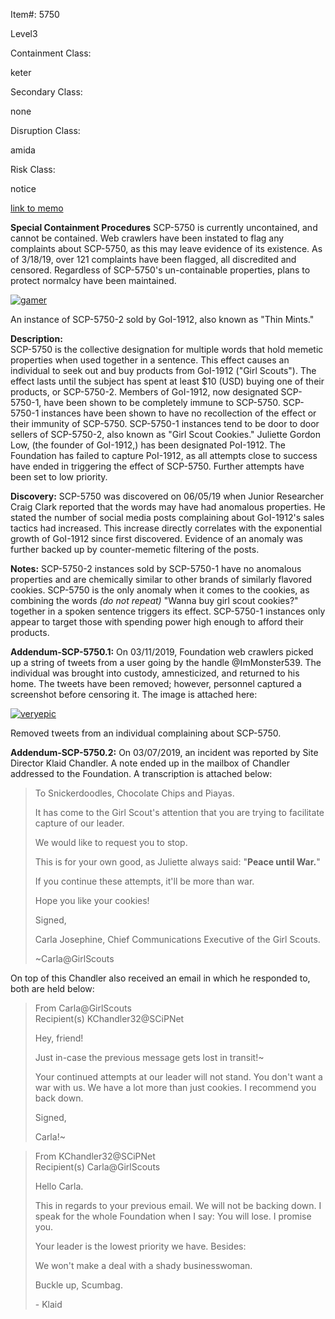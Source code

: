 Item#: 5750

Level3

Containment Class:

keter

Secondary Class:

none

Disruption Class:

amida

Risk Class:

notice

[link to memo](http://www.scp-wiki.net/classification-committee-memo)  

**Special Containment Procedures** SCP-5750 is currently uncontained, and cannot be contained. Web crawlers have been instated to flag any complaints about SCP-5750, as this may leave evidence of its existence. As of 3/18/19, over 121 complaints have been flagged, all discredited and censored. Regardless of SCP-5750's un-containable properties, plans to protect normalcy have been maintained.

[![gamer](http://scp-wiki.wdfiles.com/local--resized-images/scp-5750/gamer/medium.jpg)](http://scp-wiki.wdfiles.com/local--files/scp-5750/gamer)

An instance of SCP-5750-2 sold by GoI-1912, also known as "Thin Mints."

**Description:**  
SCP-5750 is the collective designation for multiple words that hold memetic properties when used together in a sentence. This effect causes an individual to seek out and buy products from GoI-1912 ("Girl Scouts"). The effect lasts until the subject has spent at least $10 (USD) buying one of their products, or SCP-5750-2. Members of GoI-1912, now designated SCP-5750-1, have been shown to be completely immune to SCP-5750. SCP-5750-1 instances have been shown to have no recollection of the effect or their immunity of SCP-5750. SCP-5750-1 instances tend to be door to door sellers of SCP-5750-2, also known as "Girl Scout Cookies." Juliette Gordon Low, (the founder of GoI-1912,) has been designated PoI-1912. The Foundation has failed to capture PoI-1912, as all attempts close to success have ended in triggering the effect of SCP-5750. Further attempts have been set to low priority.

**Discovery:** SCP-5750 was discovered on 06/05/19 when Junior Researcher Craig Clark reported that the words may have had anomalous properties. He stated the number of social media posts complaining about GoI-1912's sales tactics had increased. This increase directly correlates with the exponential growth of GoI-1912 since first discovered. Evidence of an anomaly was further backed up by counter-memetic filtering of the posts.

**Notes:** SCP-5750-2 instances sold by SCP-5750-1 have no anomalous properties and are chemically similar to other brands of similarly flavored cookies. SCP-5750 is the only anomaly when it comes to the cookies, as combining the words _(do not repeat)_ "Wanna buy girl scout cookies?" together in a spoken sentence triggers its effect. SCP-5750-1 instances only appear to target those with spending power high enough to afford their products.

**Addendum-SCP-5750.1:** On 03/11/2019, Foundation web crawlers picked up a string of tweets from a user going by the handle @ImMonster539. The individual was brought into custody, amnesticized, and returned to his home. The tweets have been removed; however, personnel captured a screenshot before censoring it. The image is attached here:  

[![veryepic](http://scp-wiki.wdfiles.com/local--resized-images/scp-5750/veryepic/medium.jpg)](http://scp-wiki.wdfiles.com/local--files/scp-5750/veryepic)

Removed tweets from an individual complaining about SCP-5750.

**Addendum-SCP-5750.2:** On 03/07/2019, an incident was reported by Site Director Klaid Chandler. A note ended up in the mailbox of Chandler addressed to the Foundation. A transcription is attached below:

> To Snickerdoodles, Chocolate Chips and Piayas.
> 
>   
> It has come to the Girl Scout's attention that you are trying to facilitate capture of our leader.
> 
> We would like to request you to stop.
> 
> This is for your own good, as Juliette always said: "**Peace until War.**"
> 
> If you continue these attempts, it'll be more than war.
> 
> Hope you like your cookies!
> 
> Signed,
> 
> Carla Josephine, Chief Communications Executive of the Girl Scouts.
> 
> ~Carla@GirlScouts

On top of this Chandler also received an email in which he responded to, both are held below:

> From Carla@GirlScouts  
> Recipient(s) KChandler32@SCiPNet
> 
> Hey, friend!
> 
> Just in-case the previous message gets lost in transit!~
> 
> Your continued attempts at our leader will not stand. You don't want a war with us. We have a lot more than just cookies. I recommend you back down.
> 
> Signed,
> 
> Carla!~

> From KChandler32@SCiPNet  
> Recipient(s) Carla@GirlScouts
> 
> Hello Carla.
> 
> This in regards to your previous email. We will not be backing down. I speak for the whole Foundation when I say: You will lose. I promise you.
> 
> Your leader is the lowest priority we have. Besides:
> 
> We won't make a deal with a shady businesswoman.
> 
> Buckle up, Scumbag.
> 
> \- Klaid